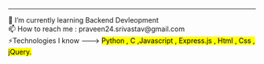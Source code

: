 <hr> 
 🌱 I’m currently learning Backend Devleopment <br>
 📫 How to reach me : praveen24.srivastav@gmail.com<BR>
 ⚡️Technologies I know ---> <mark> Python , C ,Javascript , Express.js , Html , Css , jQuery. </mark>
<!--
**praveen24sriv/praveen24sriv** is a ✨ _special_ ✨ repository because its `README.md` (this file) appears on your GitHub profile.

Here are some ideas to get you started:

- 🔭 I’m currently working on ...
- 
- 👯 I’m looking to collaborate on ...
- 🤔 I’m looking for help with ...
- 💬 Ask me about ...
- 📫 How to reach me: ...
- 😄 Pronouns: ...
- ⚡ Fun fact: ...
-->
